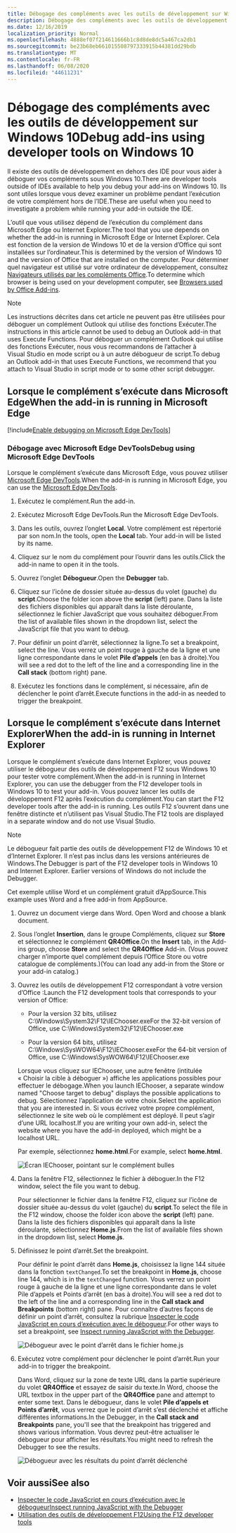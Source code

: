 ```yaml
---
title: Débogage des compléments avec les outils de développement sur Windows 10
description: Débogage des compléments avec les outils de développement Microsoft Edge sur Windows 10
ms.date: 12/16/2019
localization_priority: Normal
ms.openlocfilehash: 4888ef07f214611666b1c8d8de8dc5a467ca2db1
ms.sourcegitcommit: be23b68eb661015508797333915b44381dd29bdb
ms.translationtype: MT
ms.contentlocale: fr-FR
ms.lasthandoff: 06/08/2020
ms.locfileid: "44611231"
---
```

# <a name="debug-add-ins-using-developer-tools-on-windows-10"></a><span data-ttu-id="27443-103">Débogage des compléments avec les outils de développement sur Windows 10</span><span class="sxs-lookup"><span data-stu-id="27443-103">Debug add-ins using developer tools on Windows 10</span></span>

<span data-ttu-id="27443-104">Il existe des outils de développement en dehors des IDE pour vous aider à déboguer vos compléments sous Windows 10.</span><span class="sxs-lookup"><span data-stu-id="27443-104">There are developer tools outside of IDEs available to help you debug your add-ins on Windows 10.</span></span> <span data-ttu-id="27443-105">Ils sont utiles lorsque vous devez examiner un problème pendant l’exécution de votre complément hors de l’IDE.</span><span class="sxs-lookup"><span data-stu-id="27443-105">These are useful when you need to investigate a problem while running your add-in outside the IDE.</span></span>

<span data-ttu-id="27443-106">L’outil que vous utilisez dépend de l’exécution du complément dans Microsoft Edge ou Internet Explorer.</span><span class="sxs-lookup"><span data-stu-id="27443-106">The tool that you use depends on whether the add-in is running in Microsoft Edge or Internet Explorer.</span></span> <span data-ttu-id="27443-107">Cela est fonction de la version de Windows 10 et de la version d’Office qui sont installées sur l’ordinateur.</span><span class="sxs-lookup"><span data-stu-id="27443-107">This is determined by the version of Windows 10 and the version of Office that are installed on the computer.</span></span> <span data-ttu-id="27443-108">Pour déterminer quel navigateur est utilisé sur votre ordinateur de développement, consultez [Navigateurs utilisés par les compléments Office](../concepts/browsers-used-by-office-web-add-ins.md).</span><span class="sxs-lookup"><span data-stu-id="27443-108">To determine which browser is being used on your development computer, see [Browsers used by Office Add-ins](../concepts/browsers-used-by-office-web-add-ins.md).</span></span>

> [!NOTE]
> <span data-ttu-id="27443-109">Les instructions décrites dans cet article ne peuvent pas être utilisées pour déboguer un complément Outlook qui utilise des fonctions Exécuter.</span><span class="sxs-lookup"><span data-stu-id="27443-109">The instructions in this article cannot be used to debug an Outlook add-in that uses Execute Functions.</span></span> <span data-ttu-id="27443-110">Pour déboguer un complément Outlook qui utilise des fonctions Exécuter, nous vous recommandons de l’attacher à Visual Studio en mode script ou à un autre débogueur de script.</span><span class="sxs-lookup"><span data-stu-id="27443-110">To debug an Outlook add-in that uses Execute Functions, we recommend that you attach to Visual Studio in script mode or to some other script debugger.</span></span>

## <a name="when-the-add-in-is-running-in-microsoft-edge"></a><span data-ttu-id="27443-111">Lorsque le complément s’exécute dans Microsoft Edge</span><span class="sxs-lookup"><span data-stu-id="27443-111">When the add-in is running in Microsoft Edge</span></span>

[!include[Enable debugging on Microsoft Edge DevTools](../includes/enable-debugging-on-edge-devtools.md)]

### <a name="debug-using-microsoft-edge-devtools"></a><span data-ttu-id="27443-112">Débogage avec Microsoft Edge DevTools</span><span class="sxs-lookup"><span data-stu-id="27443-112">Debug using Microsoft Edge DevTools</span></span>

<span data-ttu-id="27443-113">Lorsque le complément s’exécute dans Microsoft Edge, vous pouvez utiliser [Microsoft Edge DevTools](https://www.microsoft.com/p/microsoft-edge-devtools-preview/9mzbfrmz0mnj?activetab=pivot%3Aoverviewtab).</span><span class="sxs-lookup"><span data-stu-id="27443-113">When the add-in is running in Microsoft Edge, you can use the [Microsoft Edge DevTools](https://www.microsoft.com/p/microsoft-edge-devtools-preview/9mzbfrmz0mnj?activetab=pivot%3Aoverviewtab).</span></span>

1. <span data-ttu-id="27443-114">Exécutez le complément.</span><span class="sxs-lookup"><span data-stu-id="27443-114">Run the add-in.</span></span>

2. <span data-ttu-id="27443-115">Exécutez Microsoft Edge DevTools.</span><span class="sxs-lookup"><span data-stu-id="27443-115">Run the Microsoft Edge DevTools.</span></span>

3. <span data-ttu-id="27443-116">Dans les outils, ouvrez l’onglet **Local**. Votre complément est répertorié par son nom.</span><span class="sxs-lookup"><span data-stu-id="27443-116">In the tools, open the **Local** tab. Your add-in will be listed by its name.</span></span>

4. <span data-ttu-id="27443-117">Cliquez sur le nom du complément pour l’ouvrir dans les outils.</span><span class="sxs-lookup"><span data-stu-id="27443-117">Click the add-in name to open it in the tools.</span></span>

5. <span data-ttu-id="27443-118">Ouvrez l’onglet **Débogueur**.</span><span class="sxs-lookup"><span data-stu-id="27443-118">Open the **Debugger** tab.</span></span> 

6. <span data-ttu-id="27443-119">Cliquez sur l’icône de dossier située au-dessus du volet (gauche) du **script**.</span><span class="sxs-lookup"><span data-stu-id="27443-119">Choose the folder icon above the **script** (left) pane.</span></span> <span data-ttu-id="27443-120">Dans la liste des fichiers disponibles qui apparaît dans la liste déroulante, sélectionnez le fichier JavaScript que vous souhaitez déboguer.</span><span class="sxs-lookup"><span data-stu-id="27443-120">From the list of available files shown in the dropdown list, select the JavaScript file that you want to debug.</span></span>

7. <span data-ttu-id="27443-121">Pour définir un point d’arrêt, sélectionnez la ligne.</span><span class="sxs-lookup"><span data-stu-id="27443-121">To set a breakpoint, select the line.</span></span> <span data-ttu-id="27443-122">Vous verrez un point rouge à gauche de la ligne et une ligne correspondante dans le volet **Pile d’appels** (en bas à droite).</span><span class="sxs-lookup"><span data-stu-id="27443-122">You will see a red dot to the left of the line and a corresponding line in the **Call stack** (bottom right) pane.</span></span>

8. <span data-ttu-id="27443-123">Exécutez les fonctions dans le complément, si nécessaire, afin de déclencher le point d’arrêt.</span><span class="sxs-lookup"><span data-stu-id="27443-123">Execute functions in the add-in as needed to trigger the breakpoint.</span></span>

## <a name="when-the-add-in-is-running-in-internet-explorer"></a><span data-ttu-id="27443-124">Lorsque le complément s’exécute dans Internet Explorer</span><span class="sxs-lookup"><span data-stu-id="27443-124">When the add-in is running in Internet Explorer</span></span>

<span data-ttu-id="27443-125">Lorsque le complément s’exécute dans Internet Explorer, vous pouvez utiliser le débogueur des outils de développement F12 sous Windows 10 pour tester votre complément.</span><span class="sxs-lookup"><span data-stu-id="27443-125">When the add-in is running in Internet Explorer, you can use the debugger from the F12 developer tools in Windows 10 to test your add-in.</span></span> <span data-ttu-id="27443-126">Vous pouvez lancer les outils de développement F12 après l’exécution du complément.</span><span class="sxs-lookup"><span data-stu-id="27443-126">You can start the F12 developer tools after the add-in is running.</span></span> <span data-ttu-id="27443-127">Les outils F12 s’ouvrent dans une fenêtre distincte et n’utilisent pas Visual Studio.</span><span class="sxs-lookup"><span data-stu-id="27443-127">The F12 tools are displayed in a separate window and do not use Visual Studio.</span></span>

> [!NOTE]
> <span data-ttu-id="27443-p107">Le débogueur fait partie des outils de développement F12 de Windows 10 et d’Internet Explorer. Il n’est pas inclus dans les versions antérieures de Windows.</span><span class="sxs-lookup"><span data-stu-id="27443-p107">The Debugger is part of the F12 developer tools in Windows 10 and Internet Explorer. Earlier versions of Windows do not include the Debugger.</span></span> 

<span data-ttu-id="27443-130">Cet exemple utilise Word et un complément gratuit d’AppSource.</span><span class="sxs-lookup"><span data-stu-id="27443-130">This example uses Word and a free add-in from AppSource.</span></span>

1. <span data-ttu-id="27443-131">Ouvrez un document vierge dans Word. </span><span class="sxs-lookup"><span data-stu-id="27443-131">Open Word and choose a blank document.</span></span> 
    
2. <span data-ttu-id="27443-132">Sous l’onglet **Insertion**, dans le groupe Compléments, cliquez sur **Store** et sélectionnez le complément **QR4Office**.</span><span class="sxs-lookup"><span data-stu-id="27443-132">On the **Insert** tab, in the Add-ins group, choose **Store** and select the **QR4Office** Add-in.</span></span> <span data-ttu-id="27443-133">(Vous pouvez charger n’importe quel complément depuis l’Office Store ou votre catalogue de compléments.)</span><span class="sxs-lookup"><span data-stu-id="27443-133">(You can load any add-in from the Store or your add-in catalog.)</span></span>
    
3. <span data-ttu-id="27443-134">Ouvrez les outils de développement F12 correspondant à votre version d’Office :</span><span class="sxs-lookup"><span data-stu-id="27443-134">Launch the F12 development tools that corresponds to your version of Office:</span></span>
    
   - <span data-ttu-id="27443-135">Pour la version 32 bits, utilisez C:\Windows\System32\F12\IEChooser.exe</span><span class="sxs-lookup"><span data-stu-id="27443-135">For the 32-bit version of Office, use C:\Windows\System32\F12\IEChooser.exe</span></span>
    
   - <span data-ttu-id="27443-136">Pour la version 64 bits, utilisez C:\Windows\SysWOW64\F12\IEChooser.exe</span><span class="sxs-lookup"><span data-stu-id="27443-136">For the 64-bit version of Office, use C:\Windows\SysWOW64\F12\IEChooser.exe</span></span>
    
   <span data-ttu-id="27443-137">Lorsque vous cliquez sur IEChooser, une autre fenêtre (intitulée « Choisir la cible à déboguer ») affiche les applications possibles pour effectuer le débogage.</span><span class="sxs-lookup"><span data-stu-id="27443-137">When you launch IEChooser, a separate window named "Choose target to debug" displays the possible applications to debug.</span></span> <span data-ttu-id="27443-138">Sélectionnez l’application de votre choix.</span><span class="sxs-lookup"><span data-stu-id="27443-138">Select the application that you are interested in.</span></span> <span data-ttu-id="27443-139">Si vous écrivez votre propre complément, sélectionnez le site web où le complément est déployé. Il peut s’agir d’une URL localhost.</span><span class="sxs-lookup"><span data-stu-id="27443-139">If you are writing your own add-in, select the website where you have the add-in deployed, which might be a localhost URL.</span></span> 
    
   <span data-ttu-id="27443-140">Par exemple, sélectionnez **home.html**.</span><span class="sxs-lookup"><span data-stu-id="27443-140">For example, select **home.html**.</span></span> 
    
   ![Écran IEChooser, pointant sur le complément bulles](../images/choose-target-to-debug.png)

4. <span data-ttu-id="27443-142">Dans la fenêtre F12, sélectionnez le fichier à déboguer.</span><span class="sxs-lookup"><span data-stu-id="27443-142">In the F12 window, select the file you want to debug.</span></span>
    
   <span data-ttu-id="27443-143">Pour sélectionner le fichier dans la fenêtre F12, cliquez sur l’icône de dossier située au-dessus du volet (gauche) du **script**.</span><span class="sxs-lookup"><span data-stu-id="27443-143">To select the file in the F12 window, choose the folder icon above the **script** (left) pane.</span></span> <span data-ttu-id="27443-144">Dans la liste des fichiers disponibles qui apparaît dans la liste déroulante, sélectionnez **Home.js**.</span><span class="sxs-lookup"><span data-stu-id="27443-144">From the list of available files shown in the dropdown list, select **Home.js**.</span></span>
    
5. <span data-ttu-id="27443-145">Définissez le point d’arrêt.</span><span class="sxs-lookup"><span data-stu-id="27443-145">Set the breakpoint.</span></span>
    
   <span data-ttu-id="27443-146">Pour définir le point d’arrêt dans **Home.js**, choisissez la ligne 144 située dans la fonction `textChanged`.</span><span class="sxs-lookup"><span data-stu-id="27443-146">To set the breakpoint in **Home.js**, choose line 144, which is in the  `textChanged` function.</span></span> <span data-ttu-id="27443-147">Vous verrez un point rouge à gauche de la ligne et une ligne correspondante dans le volet Pile d’appels et Points d’arrêt (en bas à droite).</span><span class="sxs-lookup"><span data-stu-id="27443-147">You will see a red dot to the left of the line and a corresponding line in the **Call stack and Breakpoints** (bottom right) pane.</span></span> <span data-ttu-id="27443-148">Pour connaître d’autres façons de définir un point d’arrêt, consultez la rubrique [Inspecter le code JavaScript en cours d’exécution avec le débogueur](/previous-versions/windows/internet-explorer/ie-developer/samples/dn255007(v=vs.85)).</span><span class="sxs-lookup"><span data-stu-id="27443-148">For other ways to set a breakpoint, see [Inspect running JavaScript with the Debugger](/previous-versions/windows/internet-explorer/ie-developer/samples/dn255007(v=vs.85)).</span></span> 
    
   ![Débogueur avec le point d’arrêt dans le fichier home.js](../images/debugger-home-js-02.png)

6. <span data-ttu-id="27443-150">Exécutez votre complément pour déclencher le point d’arrêt.</span><span class="sxs-lookup"><span data-stu-id="27443-150">Run your add-in to trigger the breakpoint.</span></span>
    
   <span data-ttu-id="27443-151">Dans Word, cliquez sur la zone de texte URL dans la partie supérieure du volet **QR4Office** et essayez de saisir du texte.</span><span class="sxs-lookup"><span data-stu-id="27443-151">In Word, choose the URL textbox in the upper part of the **QR4Office** pane and attempt to enter some text.</span></span> <span data-ttu-id="27443-152">Dans le débogueur, dans le volet **Pile d’appels et Points d’arrêt**, vous verrez que le point d’arrêt s’est déclenché et affiche différentes informations.</span><span class="sxs-lookup"><span data-stu-id="27443-152">In the Debugger, in the **Call stack and Breakpoints** pane, you'll see that the breakpoint has triggered and shows various information.</span></span> <span data-ttu-id="27443-153">Vous devrez peut-être actualiser le débogueur pour afficher les résultats.</span><span class="sxs-lookup"><span data-stu-id="27443-153">You might need to refresh the Debugger to see the results.</span></span>
    
   ![Débogueur avec les résultats du point d’arrêt déclenché](../images/debugger-home-js-01.png)


## <a name="see-also"></a><span data-ttu-id="27443-155">Voir aussi</span><span class="sxs-lookup"><span data-stu-id="27443-155">See also</span></span>

- <span data-ttu-id="27443-156">[Inspecter le code JavaScript en cours d’exécution avec le débogueur](/previous-versions/windows/internet-explorer/ie-developer/samples/dn255007(v=vs.85))</span><span class="sxs-lookup"><span data-stu-id="27443-156">[Inspect running JavaScript with the Debugger](/previous-versions/windows/internet-explorer/ie-developer/samples/dn255007(v=vs.85))</span></span>
- <span data-ttu-id="27443-157">[Utilisation des outils de développement F12](/previous-versions/windows/internet-explorer/ie-developer/samples/bg182326(v=vs.85))</span><span class="sxs-lookup"><span data-stu-id="27443-157">[Using the F12 developer tools](/previous-versions/windows/internet-explorer/ie-developer/samples/bg182326(v=vs.85))</span></span>
